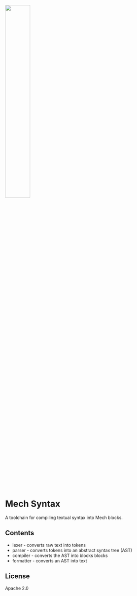 <img width="40%" height="40%" src="https://mechlang.net/img/logo.png">

# Mech Syntax

A toolchain for compiling textual syntax into Mech blocks.

## Contents

- lexer - converts raw text into tokens
- parser - converts tokens into an abstract syntax tree (AST)
- compiler - converts the AST into blocks blocks
- formatter - converts an AST into text

## License

Apache 2.0